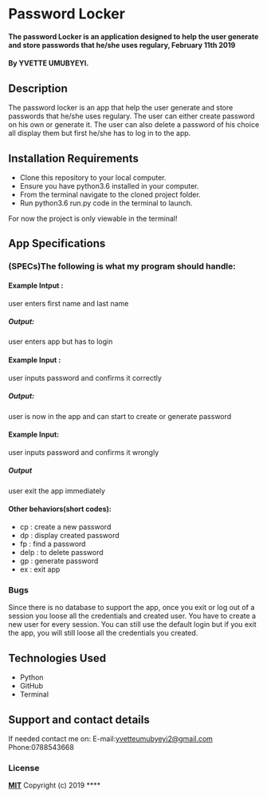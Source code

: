# Password Locker
#### The password Locker is an application designed to help the user generate and store passwords that he/she uses regulary, February 11th 2019

#### By **YVETTE UMUBYEYI.**
## Description
The password locker is an app that help the user generate and store passwords that he/she uses regulary. The user can either create password on his own or generate it. The user can also delete a password of his choice all display them but first he/she has to log in to the app.
## Installation Requirements
* Clone this repository to your local computer.
* Ensure you have python3.6 installed in your computer.
* From the terminal navigate to the cloned project folder.
* Run python3.6 run.py code in the terminal to launch.

For now the project is only viewable in the terminal!

## App Specifications
### (SPECs)The following is what my program should handle:

#### Example Intput : 
user enters first name and last name
 ##### Output:
 user enters app but has to login

#### Example Input : 
user inputs password and confirms it correctly
#####  Output:
user is now in the app and can start to create or generate password

#### Example Input:
user inputs password and confirms it wrongly
##### Output
user exit the app immediately

#### Other behaviors(short codes):
* cp : create a new password
* dp : display created password
* fp : find a password
* delp : to delete password
* gp : generate password
* ex : exit app

### Bugs
Since there is no database to support the app, once you exit or log out of a session you loose all the credentials and created user. You have to create a new user for every session. You can still use the default login but if you exit the app, you will still loose all the credentials you created.
## Technologies Used
* Python
* GitHub
* Terminal
## Support and contact details
If needed contact me on:
E-mail:yvetteumubyeyi2@gmail.com
Phone:0788543668
### License
**[MIT](http://choosealisence.com/licenses/mit/)**
Copyright (c) 2019 ****
